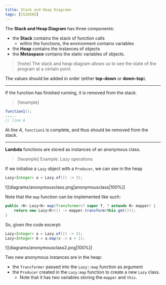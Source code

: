 ```yaml
---
title: Stack and Heap Diagrams
tags: [CS2030S]
---
```

The **Stack and Heap Diagram** has three components:
- the **Stack** contains the stack of function calls
	- within the functions, the environment contains variables
- the **Heap** contains the instances of objects
- the **Metaspace** contains the static variables of objects.

> [!note] The stack and heap diagram allows us to see the state of the program at a certain point.

The values should be added in order (either **top-down** or **down-top**).

---

If the function has finished running, it is removed from the stack.

> [!example]
```Java
function1();
.....
// line A
```

At *line A*, `function1` is complete, and thus should be removed from the stack.

---

**Lambda** functions are stored as instances of an anonymous class. 

> [!example] Example: Lazy operations

If we initialise a `Lazy` object with a `Producer`, we can see in the heap

```Java
Lazy<Integer> a = Lazy.of(() -> 3);
```

![[diagrams/anonymousclass.png|anonymousclass|100%]]

Note that the `map` function can be implemented like such:
```Java
public <R> Lazy<R> map(Transformer<? super T, ? extends R> mapper) {  
	return new Lazy<R>(() -> mapper.transform(this.get()));  
}
```

So, given the code excerpt:

```Java
Lazy<Integer> a = Lazy.of(() -> 3);
Lazy<Integer> b = a.map(x -> x + 1);
```


![[diagrams/anonymousclass2.png|100%]]

Two new anonymous instances are in the heap:
- the `Transformer` passed into the `Lazy::map` function as argument
- the `Producer` created in the `Lazy:map` function to create a new `Lazy` class.
	- Note that it has two variables storing the `mapper` and `this`.